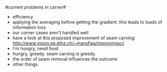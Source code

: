 #current problems in carver#

- efficiency
- applying the averaging before getting the gradient. this leads to loads of information loss
- our corner cases aren't handled well
- have a look at this proposed improvement of seam carving: http://www.vision.ee.ethz.ch/~mansfiea/improvingsc/
- I'm hungry, need food
- hungry, greedy. seam carving is greedy.
- the order of seam removal influences the outcome
- other things.

